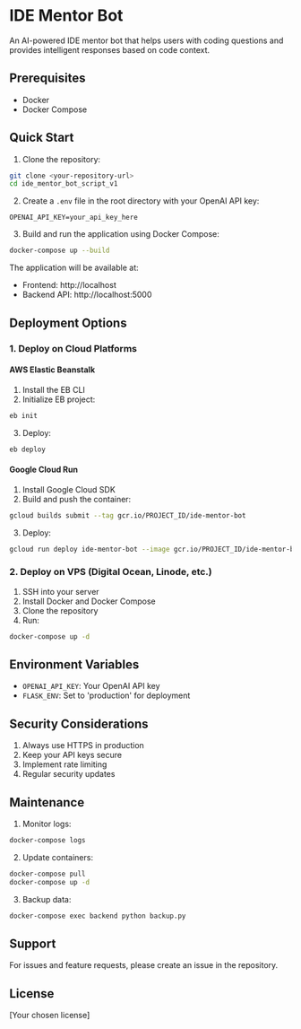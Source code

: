 # IDE Mentor Bot

An AI-powered IDE mentor bot that helps users with coding questions and provides intelligent responses based on code context.

## Prerequisites

- Docker
- Docker Compose

## Quick Start

1. Clone the repository:
```bash
git clone <your-repository-url>
cd ide_mentor_bot_script_v1
```

2. Create a `.env` file in the root directory with your OpenAI API key:
```
OPENAI_API_KEY=your_api_key_here
```

3. Build and run the application using Docker Compose:
```bash
docker-compose up --build
```

The application will be available at:
- Frontend: http://localhost
- Backend API: http://localhost:5000

## Deployment Options

### 1. Deploy on Cloud Platforms

#### AWS Elastic Beanstalk
1. Install the EB CLI
2. Initialize EB project:
```bash
eb init
```
3. Deploy:
```bash
eb deploy
```

#### Google Cloud Run
1. Install Google Cloud SDK
2. Build and push the container:
```bash
gcloud builds submit --tag gcr.io/PROJECT_ID/ide-mentor-bot
```
3. Deploy:
```bash
gcloud run deploy ide-mentor-bot --image gcr.io/PROJECT_ID/ide-mentor-bot
```

### 2. Deploy on VPS (Digital Ocean, Linode, etc.)

1. SSH into your server
2. Install Docker and Docker Compose
3. Clone the repository
4. Run:
```bash
docker-compose up -d
```

## Environment Variables

- `OPENAI_API_KEY`: Your OpenAI API key
- `FLASK_ENV`: Set to 'production' for deployment

## Security Considerations

1. Always use HTTPS in production
2. Keep your API keys secure
3. Implement rate limiting
4. Regular security updates

## Maintenance

1. Monitor logs:
```bash
docker-compose logs
```

2. Update containers:
```bash
docker-compose pull
docker-compose up -d
```

3. Backup data:
```bash
docker-compose exec backend python backup.py
```

## Support

For issues and feature requests, please create an issue in the repository.

## License

[Your chosen license]

